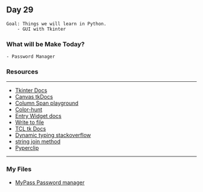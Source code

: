 ## Day 29
    Goal: Things we will learn in Python.
        - GUI with Tkinter

### What will be Make Today?
    - Password Manager

### Resources
---
- [Tkinter Docs](https://docs.python.org/3/library/tkinter.html)
- [Canvas tkDocs](https://tkdocs.com/tutorial/canvas.html)
- [Column Span playground](https://repl.it/@appbrewery/grid-columnspan-demo#main.py)
- [Color-hunt](https://colorhunt.co/)
- [Entry Widget docs](https://tkdocs.com/tutorial/widgets.html#entry)
- [Write to file](https://www.w3schools.com/python/python_file_write.asp)  
- [TCL tk Docs](http://tcl.tk/man/tcl8.6/TclCmd/after.htm)
- [Dynamic typing stackoverflow](https://stackoverflow.com/questions/11328920/is-python-strongly-typed)
- [string join method](https://www.w3schools.com/python/ref_string_join.asp)
- [Pyperclip](https://pypi.org/project/pyperclip/)

---
### My Files

- [MyPass Password manager](main.py)
